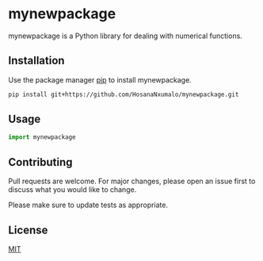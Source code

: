 # mynewpackage

mynewpackage is a Python library for dealing with numerical functions.

## Installation

Use the package manager [pip](https://github.com/HosanaNxumalo/mynewpackage.git) to install mynewpackage.

```bash
pip install git+https://github.com/HosanaNxumalo/mynewpackage.git
```

## Usage

```python
import mynewpackage

```

## Contributing
Pull requests are welcome. For major changes, please open an issue first to discuss what you would like to change.

Please make sure to update tests as appropriate.

## License
[MIT](https://choosealicense.com/licenses/mit/)
